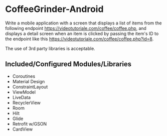 # CoffeeGrinder-Android

Write a mobile application with a screen that displays a list of items from the following endpoint https://videotutoriale.com/coffee/coffee.php, and displays a detail screen when an item is clicked by passing the item's ID to the endpoint like this https://videotutoriale.com/coffee/coffee.php?id=8.

The use of 3rd party libraries is acceptable.

## Included/Configured Modules/Libraries
* Coroutines
* Material Design
* ConstraintLayout
* ViewModel
* LiveData
* RecyclerView
* Room
* Hilt
* Glide
* Retrofit w/GSON
* CardView